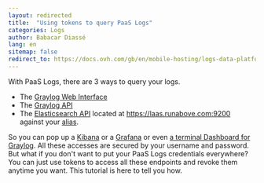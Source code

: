 ```yaml
---
layout: redirected
title:  "Using tokens to query PaaS Logs"
categories: Logs
author: Babacar Diassé
lang: en
sitemap: false
redirect_to: https://docs.ovh.com/gb/en/mobile-hosting/logs-data-platform/tokens-logs-data-platform/ 
---
```



With PaaS Logs, there are 3 ways to query your logs.
 
 - The [Graylog Web Interface](https://graylog.laas.runabove.com)
 - The [Graylog API](https://laas.runabove.com:12900/api-browser#!/Search/Relative)
 - The [Elasticsearch API](https://www.elastic.co/guide/en/elasticsearch/reference/current/search.html) located at https://laas.runabove.com:9200 against your [alias](/kb/en/logs/using-kibana-with-laas.html#alias). 


So you can pop up a [Kibana](/kb/en/logs/using-kibana-with-laas.html) or a [Grafana](/kb/en/logs/using-grafana-with-laas.html) or even [a terminal Dashboard for Graylog](https://github.com/Graylog2/cli-dashboard). All these accesses are secured by your username and password. But what if you don't want to put your PaaS Logs credentials everywhere? You can just use tokens to access all these endpoints and revoke them anytime you want. This tutorial is here to tell you how.

